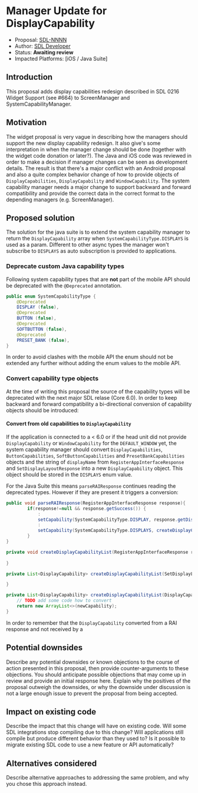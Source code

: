 # Manager Update for DisplayCapability

* Proposal: [SDL-NNNN](NNNN-manager-update-display-capability.md)
* Author: [SDL Developer](https://github.com/kshala-ford)
* Status: **Awaiting review**
* Impacted Platforms: [iOS / Java Suite]

## Introduction

This proposal adds display capabilities redesign described in SDL 0216 Widget Support (see #664) to ScreenManager and SystemCapabilityManager.

## Motivation

The widget proposal is very vague in describing how the managers should support the new display capability redesign. It also give's some interpretation in when the manager change should be done (together with the widget code donation or later?). The Java and iOS code was reviewed in order to make a decision if manager changes can be seen as development details. The result is that there's a major conflict with an Android proposal and also a quite complex behavior change of how to provide objects of `DisplayCapabilities`, `DisplayCapability` and `WindowCapability`. The system capability manager needs a major change to support backward and forward compatibility and provide the correct data in the correct format to the depending managers (e.g. ScreenManager).

## Proposed solution

The solution for the java suite is to extend the system capability manager to return the `DisplayCapability` array when `SystemCapabilityType.DISPLAYS` is used as a param. Different to other async types the manager won't subscribe to `DISPLAYS` as auto subscription is provided to applications.

### Deprecate custom Java capability types

Following system capability types that are **not** part of the mobile API should be deprecated with the `@Deprecated` annotation.

```java
public enum SystemCapabilityType {
    @Deprecated
    DISPLAY (false),
    @Deprecated
    BUTTON (false),
    @Deprecated
    SOFTBUTTON (false),
    @Deprecated
    PRESET_BANK (false),
}
```

In order to avoid clashes with the mobile API the enum should not be extended any further without adding the enum values to the mobile API. 

### Convert capability type objects

At the time of writing this proposal the source of the capability types will be deprecated with the next major SDL relase (Core 6.0). In order to keep backward and forward compatibility a bi-directional conversion of capability objects should be introduced:

#### Convert from old capabilities to `DisplayCapability`

If the application is connected to a < 6.0 or if the head unit did not provide `DisplayCapability` or `WindowCapability` for the `DEFAULT_WINDOW` yet, the system capability manager should convert `DisplayCapabilities`, `ButtonCapabilities`, `SoftButtonCapabilities` and `PresetBankCapabilities` objects and the string of `displayName` from `RegisterAppInterfaceResponse` and `SetDisplayLayoutResponse` into a new `DisplayCapability` object. This object should be stored in the `DISPLAYS` enum value.

For the Java Suite this means `parseRAIResponse` continues reading the deprecated types. However if they are present it triggers a conversion:

```java
public void parseRAIResponse(RegisterAppInterfaceResponse response){
		if(response!=null && response.getSuccess()) {
            :
            setCapability(SystemCapabilityType.DISPLAY, response.getDisplayCapabilities());
            :
            setCapability(SystemCapabilityType.DISPLAYS, createDisplayCapabilityList(response));
        }
}

private void createDisplayCapabilityList(RegisterAppInterfaceResponse rpc) {
    
}

private List<DisplayCapability> createDisplayCapabilityList(SetDisplayLayoutResponse rpc) {

}

private List<DisplayCapability> createDisplayCapabilityList(DisplayCapabilities display, ButtonCapabilities button, SoftButtonCapabilities softButton, PresetBankCapabilities presetBank) {
    // TODO add some code how to convert
    return new ArrayList<>(newCapability);
}
```

In order to remember that the `DisplayCapability` converted from a RAI response and not received by a 

## Potential downsides

Describe any potential downsides or known objections to the course of action presented in this proposal, then provide counter-arguments to these objections. You should anticipate possible objections that may come up in review and provide an initial response here. Explain why the positives of the proposal outweigh the downsides, or why the downside under discussion is not a large enough issue to prevent the proposal from being accepted.

## Impact on existing code

Describe the impact that this change will have on existing code. Will some SDL integrations stop compiling due to this change? Will applications still compile but produce different behavior than they used to? Is it possible to migrate existing SDL code to use a new feature or API automatically?

## Alternatives considered

Describe alternative approaches to addressing the same problem, and why you chose this approach instead.
